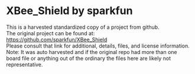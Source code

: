 
# XBee_Shield by sparkfun  
This is a harvested standardized copy of a project from github.  
The original project can be found at:  
https://github.com/sparkfun/XBee_Shield  
Please consult that link for additional, details, files, and license information.  
Note: It was auto harvested and if the original repo had more than one board file or anything out of the ordinary the files here are likely not representative.  
    